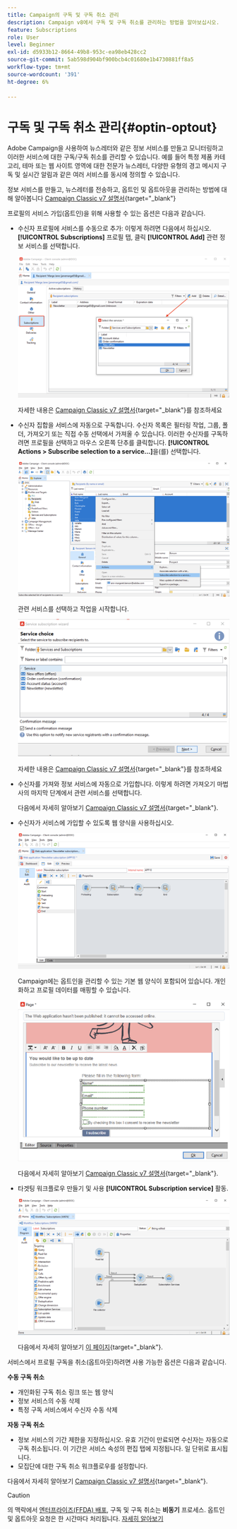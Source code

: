```yaml
---
title: Campaign의 구독 및 구독 취소 관리
description: Campaign v8에서 구독 및 구독 취소를 관리하는 방법을 알아보십시오.
feature: Subscriptions
role: User
level: Beginner
exl-id: d5933b12-8664-49b8-953c-ea98eb428cc2
source-git-commit: 5ab598d904bf900bcb4c01680e1b4730881ff8a5
workflow-type: tm+mt
source-wordcount: '391'
ht-degree: 6%

---
```


# 구독 및 구독 취소 관리{#optin-optout}

Adobe Campaign을 사용하여 뉴스레터와 같은 정보 서비스를 만들고 모니터링하고 이러한 서비스에 대한 구독/구독 취소를 관리할 수 있습니다. 예를 들어 특정 제품 카테고리, 테마 또는 웹 사이트 영역에 대한 전문가 뉴스레터, 다양한 유형의 경고 메시지 구독 및 실시간 알림과 같은 여러 서비스를 동시에 정의할 수 있습니다.

정보 서비스를 만들고, 뉴스레터를 전송하고, 옵트인 및 옵트아웃을 관리하는 방법에 대해 알아봅니다 [Campaign Classic v7 설명서](https://experienceleague.adobe.com/docs/campaign-classic/using/sending-messages/subscriptions-and-referrals/managing-subscriptions.html){target="_blank"}

프로필의 서비스 가입(옵트인)을 위해 사용할 수 있는 옵션은 다음과 같습니다.

* 수신자 프로필에 서비스를 수동으로 추가: 이렇게 하려면 다음에서 하십시오. **[!UICONTROL Subscriptions]** 프로필 탭, 클릭 **[!UICONTROL Add]** 관련 정보 서비스를 선택합니다.

  ![](assets/subscribe-to-a-service.png)

  자세한 내용은 [Campaign Classic v7 설명서](https://experienceleague.adobe.com/docs/campaign-classic/using/getting-started/profile-management/editing-a-profile.html#deliveries-tab){target="_blank"}를 참조하세요

* 수신자 집합을 서비스에 자동으로 구독합니다. 수신자 목록은 필터링 작업, 그룹, 폴더, 가져오기 또는 직접 수동 선택에서 가져올 수 있습니다. 이러한 수신자를 구독하려면 프로필을 선택하고 마우스 오른쪽 단추를 클릭합니다. **[!UICONTROL Actions > Subscribe selection to a service...]**&#x200B;을(를) 선택합니다.

  ![](assets/subscribe-selection.png)

  관련 서비스를 선택하고 작업을 시작합니다.

  ![](assets/subscribe-confirm.png)

  자세한 내용은 [Campaign Classic v7 설명서](https://experienceleague.adobe.com/docs/campaign-classic/using/getting-started/profile-management/editing-a-profile.html#deliveries-tab){target="_blank"}를 참조하세요


* 수신자를 가져와 정보 서비스에 자동으로 가입합니다. 이렇게 하려면 가져오기 마법사의 마지막 단계에서 관련 서비스를 선택합니다.

  다음에서 자세히 알아보기 [Campaign Classic v7 설명서](https://experienceleague.adobe.com/docs/campaign-classic/using/getting-started/importing-and-exporting-data/generic-imports-exports/executing-import-jobs.html#step-5---additional-step-when-importing-recipients){target="_blank"}.

* 수신자가 서비스에 가입할 수 있도록 웹 양식을 사용하십시오.

  ![](assets/opt-in-webapp.png)

  Campaign에는 옵트인을 관리할 수 있는 기본 웹 양식이 포함되어 있습니다. 개인화하고 프로필 데이터를 매핑할 수 있습니다.

  ![](assets/web-app.png)

  다음에서 자세히 알아보기 [Campaign Classic v7 설명서](https://experienceleague.adobe.com/docs/campaign-classic/using/designing-content/web-forms/use-cases--web-forms.html#create-a-subscription--form-with-double-opt-in){target="_blank"}.


* 타겟팅 워크플로우 만들기 및 사용 **[!UICONTROL Subscription service]** 활동.

  ![](assets/wf-subscription.png)

  다음에서 자세히 알아보기 [이 페이지](https://experienceleague.adobe.com/docs/campaign/automation/workflows/wf-activities/targeting-activities/subscription-services.html){target="_blank"}.

서비스에서 프로필 구독을 취소(옵트아웃)하려면 사용 가능한 옵션은 다음과 같습니다.

**수동 구독 취소**

* 개인화된 구독 취소 링크 또는 웹 양식
* 정보 서비스의 수동 삭제
* 특정 구독 서비스에서 수신자 수동 삭제

**자동 구독 취소**

* 정보 서비스의 기간 제한을 지정하십시오. 유효 기간이 만료되면 수신자는 자동으로 구독 취소됩니다. 이 기간은 서비스 속성의 편집 탭에 지정됩니다. 일 단위로 표시됩니다.
* 모집단에 대한 구독 취소 워크플로우를 설정합니다.

다음에서 자세히 알아보기 [Campaign Classic v7 설명서](https://experienceleague.adobe.com/docs/campaign-classic/using/sending-messages/subscriptions-and-referrals/managing-subscriptions.html#unsubscribing-a-recipient-from-a-service){target="_blank"}.


>[!CAUTION]
>
>의 맥락에서 [엔터프라이즈(FFDA) 배포](../architecture/enterprise-deployment.md), 구독 및 구독 취소는 **비동기** 프로세스. 옵트인 및 옵트아웃 요청은 한 시간마다 처리됩니다. [자세히 알아보기](../architecture/new-apis.md#sub-apis)

<!--
You can also enable your delivery recipients to forward messages to a friend. To do this, insert the relevant links into your delivery. You may then track this sharing process as well as the number of visits to the concerned pages. 

For more on this capability, refer to [Campaign Classic v7 documentation](https://experienceleague.adobe.com/docs/campaign-classic/using/sending-messages/subscriptions-and-referrals/viral-and-social-marketing.html#viral-marketing--forward-to-a-friend){target="_blank"}
-->
